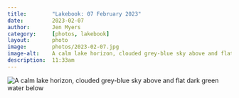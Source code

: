```yaml
---
title:        "Lakebook: 07 February 2023"
date:         2023-02-07
author:       Jen Myers
category:     [photos, lakebook]
layout:       photo
image:        photos/2023-02-07.jpg
image-alt:    A calm lake horizon, clouded grey-blue sky above and flat dark green water below
description:  11:33am
---
```


<div><img alt="A calm lake horizon, clouded grey-blue sky above and flat dark green water below" src="{{ site.baseurl }}/images/photos/2023-02-07.jpg" /></div>

